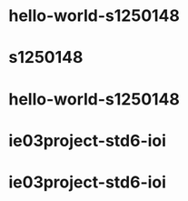 # hello-world-s1250148
# s1250148
# hello-world-s1250148
# ie03project-std6-ioi
# ie03project-std6-ioi
